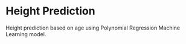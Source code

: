 # Height Prediction

Height prediction based on age using Polynomial Regression Machine Learning model.
